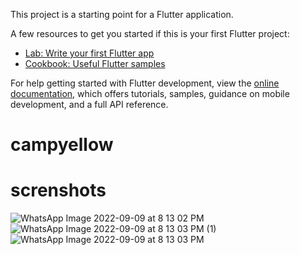 

This project is a starting point for a Flutter application.

A few resources to get you started if this is your first Flutter project:

- [Lab: Write your first Flutter app](https://docs.flutter.dev/get-started/codelab)
- [Cookbook: Useful Flutter samples](https://docs.flutter.dev/cookbook)

For help getting started with Flutter development, view the
[online documentation](https://docs.flutter.dev/), which offers tutorials,
samples, guidance on mobile development, and a full API reference.
# campyellow

# screnshots

![WhatsApp Image 2022-09-09 at 8 13 02 PM](https://user-images.githubusercontent.com/66154233/189377731-c05d1007-6c34-474c-bb55-bd11b3ded529.jpeg)
![WhatsApp Image 2022-09-09 at 8 13 03 PM (1)](https://user-images.githubusercontent.com/66154233/189377759-d7fb8398-f54e-40ef-8c80-5af67b3b7a18.jpeg)
![WhatsApp Image 2022-09-09 at 8 13 03 PM](https://user-images.githubusercontent.com/66154233/189377772-ccc86907-da0d-419e-8e1c-5fc497c2c078.jpeg)
